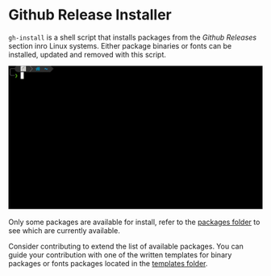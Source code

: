 # Github Release Installer

`gh-install` is a shell script that installs packages from the *Github Releases* section inro Linux systems. Either package binaries or fonts can be installed, updated and removed with this script.

![gh-install](gh-install.gif)

Only some packages are available for install, refer to the [packages folder](./packages) to see which are currently available.

Consider contributing to extend the list of available packages. You can guide your contribution with one of the written templates for binary packages or fonts packages located in the [templates folder](./templates).
